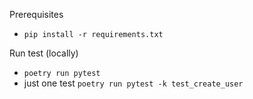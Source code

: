 Prerequisites
 * `pip install -r requirements.txt`

Run test (locally)
 * `poetry run pytest`
 * just one test `poetry run pytest -k test_create_user
`